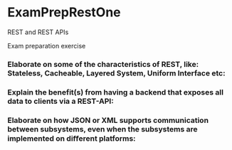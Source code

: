 # ExamPrepRestOne

REST and REST APIs

Exam preparation exercise

### Elaborate on some of the characteristics of REST, like: Stateless, Cacheable, Layered System, Uniform Interface etc:


### Explain the benefit(s) from having a backend that exposes all data to clients via a REST-API:


### Elaborate on how JSON or XML supports communication between subsystems, even when the subsystems are implemented on diﬀerent platforms:




